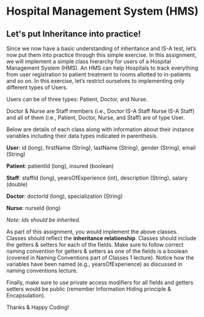# Hospital Management System (HMS) 

## Let's put Inheritance into practice! 

Since we now have a basic understanding of inheritance and IS-A test, let’s now put them into practice through this simple exercise. In this assignment, we will implement a simple class hierarchy for users of a Hospital Management System (HMS). An HMS can help Hospitals to track everything from user registration to patient treatment to rooms allotted to in-patients and so on. In this exercise, let’s restrict ourselves to implementing only different types of Users.

Users can be of three types: Patient, Doctor, and Nurse.

Doctor & Nurse are Staff members (i.e., Doctor IS-A Staff Nurse IS-A Staff) and all of them (i.e., Patient, Doctor, Nurse, and Staff) are of type User.

Below are details of each class along with information about their instance variables including their data types indicated in parenthesis.

**User**: id (long), firstName (String), lastName (String), gender (String), email (String)

**Patient**: patientId (long), insured (boolean)

**Staff**: staffId (long), yearsOfExperience (int), description (String), salary (double)

**Doctor**: doctorId (long), specialization (String)

**Nurse**: nurseId (long) 


*Note: Ids should be inherited.*

As part of this assignment, you would implement the above classes. Classes should reflect the **inheritance relationship**. Classes should include the getters & setters for each of the fields. Make sure to follow correct naming convention for getters & setters as one of the fields is a boolean (covered in Naming Conventions part of Classes 1 lecture). Notice how the variables have been named (e.g., yearsOfExperience) as discussed in naming conventions lecture.

Finally, make sure to use private access modifiers for all fields and getters setters would be public (remember Information Hiding principle & Encapsulation).

Thanks & Happy Coding!
